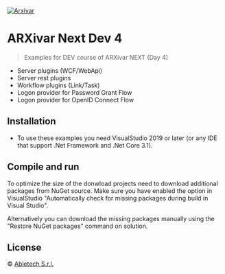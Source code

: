 [![Arxivar](http://www.arxivar.it/download/resources/loghi/Logo-ARXivar_orizzontale-nero.png)](http://www.arxivar.it/)
# ARXivar Next Dev 4

> Examples for DEV course of ARXivar NEXT (Day 4)
* Server plugins (WCF/WebApi)
* Server rest plugins
* Workflow plugins (Link/Task)
* Logon provider for Password Grant Flow
* Logon provider for OpenID Connect Flow

## Installation

* To use these examples you need VisualStudio 2019 or later (or any IDE that support .Net Framework and .Net Core 3.1).

## Compile and run

To optimize the size of the donwload projects need to download additional packages from NuGet source. 
Make sure you have enabled the option in VisualStudio "Automatically check for missing packages during build in Visual Studio". 

Alternatively you can download the missing packages manually using the "Restore NuGet packages" command on solution.

## License

 © [Abletech S.r.l.](http://www.arxivar.it/)